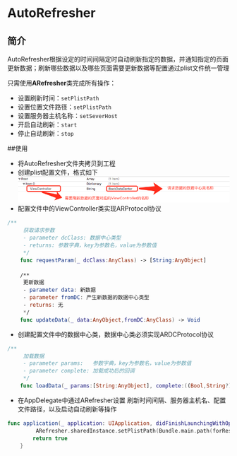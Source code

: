 # AutoRefresher


## 简介
AutoRefresher根据设定的时间间隔定时自动刷新指定的数据，并通知指定的页面更新数据；刷新哪些数据以及哪些页面需要更新数据等配置通过plist文件统一管理 

只需使用**ARefresher**类完成所有操作：
* 设置刷新时间：`setPlistPath`
*  设置位置文件路径：`setPlistPath`
*  设置服务器主机名称：`setSeverHost`
*  开启自动刷新：`start`
*  停止自动刷新：`stop`

##使用
* 将AutoRefresher文件夹拷贝到工程
* 创建plist配置文件，格式如下
![Alt text](Resource/1.png)
* 配置文件中的ViewController类实现ARProtocol协议 
```swift
/**
     获取请求参数
     - parameter dcClass: 数据中心类型
     - returns: 参数字典，key为参数名，value为参数值
     */
    func requestParam(_ dcClass:AnyClass) -> [String:AnyObject]
    
    /**
     更新数据
     - parameter data: 新数据
     - parameter fromDC: 产生新数据的数据中心类型
     - returns: 无
     */
    func updateData(_ data:AnyObject,fromDC:AnyClass) -> Void
```
* 创建配置文件中的数据中心类，数据中心类必须实现ARDCProtocol协议
```swift
/**
     加载数据
     - parameter params:   参数字典，key为参数名，value为参数值
     - parameter complete: 加载成功后的回调
     */
    func loadData(_ params:[String:AnyObject], complete:((Bool,String?),AnyObject)->Void)
```
* 在AppDelegate中通过ARefresher设置 刷新时间间隔、服务器主机名、配置文件路径，以及启动自动刷新等操作
```swift
func application(_ application: UIApplication, didFinishLaunchingWithOptions launchOptions: [UIApplicationLaunchOptionsKey: Any]?) -> Bool {
         ARefresher.sharedInstance.setPlistPath(Bundle.main.path(forResource: "AutoRefreshConfig", ofType: "plist")!).setRefreshTime(5.0).setSeverHost("baidu.com").start()
        return true
    }
```
